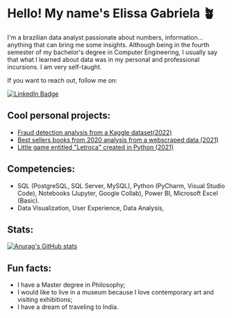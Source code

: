 # **Hello! My name's Elissa Gabriela 🪴**
I'm a brazilian data analyst passionate about numbers, information... anything that can bring me some insights. Although being in the fourth semester of my bachelor's degree in Computer Engineering, I usually say that what I learned about data was in my personal and professional incursions. I am very self-taught.

If you want to reach out, follow me on:
<div id="badges">
  <a href="https://www.linkedin.com/in/elissagabriela/">
    <img src="https://img.shields.io/badge/LinkedIn-blue?style=for-the-badge&logo=linkedin&logoColor=white" alt="LinkedIn Badge"/>
  </a>



## **Cool personal projects:**
- [Fraud detection analysis from a Kaggle dataset(2022)](https://github.com/galadriel2486/fraud_detection_online_transactions/blob/main/DataGirlsOnboardingProject.ipynb)
- [Best sellers books from 2020 analysis from a webscraped data (2021)](https://github.com/galadriel2486/top_books_project/blob/main/Livros_projeto.ipynb)
- [Little game entitled "Letroca" created in Python (2021)](https://github.com/galadriel2486/letroca)

## **Competencies:**
- SQL (PostgreSQL, SQL Server, MySQL), Python (PyCharm, Visual Studio Code), Notebooks (Jupyter, Google Collab), Power BI, Microsoft Excel (Basic).
- Data Visualization, User Experience, Data Analysis, 

## **Stats:**

[![Anurag's GitHub stats](https://github-readme-stats.vercel.app/api?username=galadriel2486&hide=contribs,prs&theme=dracula)](https://github.com/galadriel2486/github-readme-stats)

## **Fun facts:**
- I have a Master degree in Philosophy;
- I would like to live in a museum because I love contemporary art and visiting exhibitions;
- I have a dream of traveling to India.
